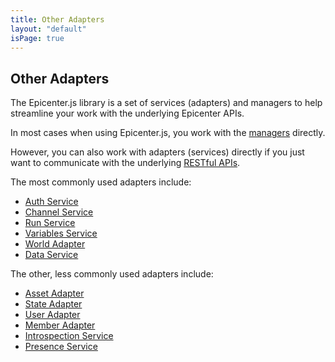 ```yaml
---
title: Other Adapters
layout: "default"
isPage: true
---
```


## Other Adapters

The Epicenter.js library is a set of services (adapters) and managers to help streamline your work with the underlying Epicenter APIs. 

In most cases when using Epicenter.js, you work with the [managers](../#concepts) directly.

However, you can also work with adapters (services) directly if you just want to communicate with the underlying [RESTful APIs](../../rest_apis/).

The most commonly used adapters include:

* [Auth Service](../generated/auth-api-service)
* [Channel Service](../generated/channel-service/)
* [Run Service](../generated/run-api-service/)
* [Variables Service](../generated/variables-api-service/)
* [World Adapter](../generated/world-api-adapter/)
* [Data Service](../generated/data-api-service/)

The other, less commonly used adapters include:

* [Asset Adapter](../generated/asset-api-adapter/)
* [State Adapter](../generated/state-api-adapter/)
* [User Adapter](../generated/user-api-adapter/)
* [Member Adapter](../generated/member-api-adapter/)
* [Introspection Service](../generated/introspection-api-service/)
* [Presence Service](../generated/presence-api-service/)